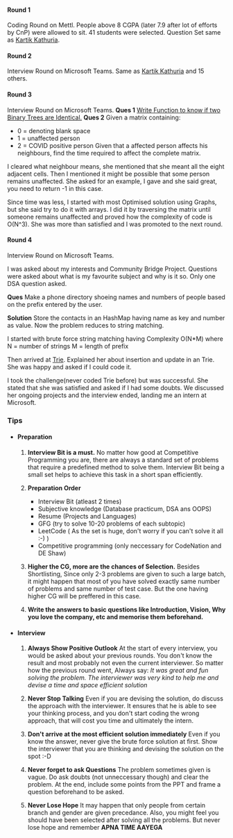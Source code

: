 #### Round 1
Coding Round on Mettl. People above 8 CGPA (later 7.9 after lot of efforts by CnP) were allowed to sit. 41 students were selected. 
Question Set same as <a href="https://discourse.iitmandi.co.in/t/microsoft-internship-interview-experience-2021-kartik-kathuria/475">Kartik Kathuria</a>.

#### Round 2
Interview Round on Microsoft Teams. Same as <a href="https://discourse.iitmandi.co.in/t/microsoft-internship-interview-experience-2021-kartik-kathuria/475">Kartik Kathuria</a> and 15 others.

#### Round 3
Interview Round on Microsoft Teams.
**Ques 1** <a href="https://www.interviewbit.com/problems/identical-binary-trees/">Write Function to know if two Binary Trees are Identical.</a>
**Ques 2** Given a matrix containing:
* 0 = denoting blank space
* 1 = unaffected person
* 2 = COVID positive person
Given that a affected person affects his neighbours, find the time required to affect the complete matrix.

I cleared what neighbour means, she mentioned that she meant all the eight adjacent cells. Then I mentioned it might be possible that some person remains unaffected. She asked for an example, I gave and she said great, you need to return -1 in this case.

Since time was less, I started with most Optimised solution using Graphs, but she said try to do it with arrays. I did it by traversing the matrix until someone remains unaffected and proved how the complexity of code is O(N^3). She was more than satisfied and I was promoted to the next round.


#### Round 4
Interview Round on Microsoft Teams. 

I was asked about my interests and Community Bridge Project. Questions were asked about what is my favourite subject and why is it so. Only one DSA question asked.

**Ques** 
Make a phone directory shoeing names and numbers of people based on the prefix entered by the user.

**Solution**
Store the contacts in an HashMap having name as key and number as value. Now the problem reduces to string matching.

I started with brute force string matching having Complexity O(N*M) where 
N = number of strings
M = length of prefix

Then arrived at <a href="https://www.youtube.com/watch?v=AXjmTQ8LEoI">Trie</a>. Explained her about insertion and update in an Trie. She was happy and asked if I could code it.

I took the challenge(never coded Trie before) but was successful. She stated that she was satisfied and asked if I had some doubts. We discussed her ongoing projects and the interview ended, landing me an intern at Microsoft.

### Tips
* #### Preparation
    1. **Interview Bit is a must.**
        No matter how good at Competitive Programming you are, there are always a standard set of problems that require a predefined method to solve them. Interview Bit being a small set helps to achieve this task in a short span efficiently.
    
    2. **Preparation Order**
        * Interview Bit (atleast 2 times)
        * Subjective knowledge (Database practicum, DSA ans OOPS)
        * Resume (Projects and Languages)
        * GFG (try to solve 10-20 problems of each subtopic)
        * LeetCode ( As the set is huge, don't worry if you can't solve it all :-) )
        * Competitive programming (only neccessary for CodeNation and DE Shaw)
        
    3. **Higher the CG, more are the chances of Selection.** Besides Shortlisting, Since only 2-3 problems are given to such a large batch, it might happen that most of you have solved exactly same number of problems and same number of test case. But the one having higher CG will be preffered in this case.

    4. **Write the answers to basic questions like Introduction, Vision, Why you love the company, etc and memorise them beforehand.**

* #### Interview
    1. **Always Show Positive Outlook** At the start of every interview, you would be asked about your previous rounds. You don't know the result and most probably not even the current interviewer. So matter how the previous round went, Always say: *It was great and fun solving the problem. The interviewer was very kind to help me and devise a time and space efficient solution*

    2. **Never Stop Talking** Even if you are devising the solution, do discuss the approach with the interviewer. It ensures that he is able to see your thinking process, and you don't start coding the wrong approach, that will cost you time and ultimately the intern.

    3. **Don't arrive at the most efficient solution immediately** Even if you know the answer, never give the brute force solution at first. Show the interviewer that you are thinking and devising the solution on the spot :-D 

    4. **Never forget to ask Questions** The problem sometimes given is vague. Do ask doubts (not unneccessary though) and clear the problem. At the end, include some points from the PPT and frame a question beforehand to be asked.

    5. **Never Lose Hope** It may happen that only people from certain branch and gender are given precedance. Also, you might feel you should have been selected after solving all the problems. But never lose hope and remember **APNA TIME AAYEGA**

